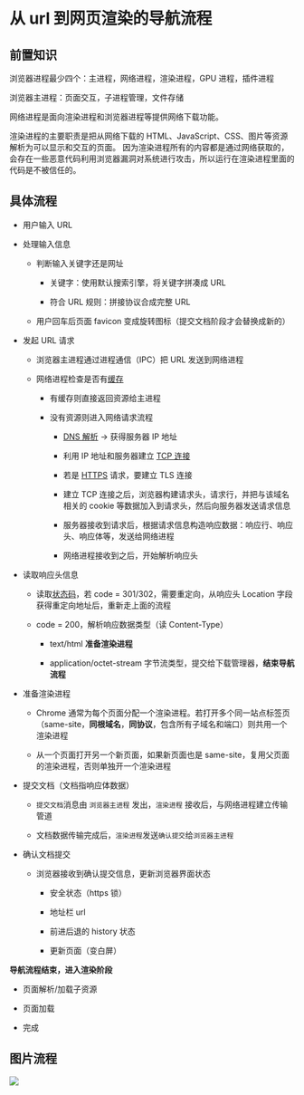 # 从 url 到网页渲染的导航流程

## 前置知识

浏览器进程最少四个：主进程，网络进程，渲染进程，GPU 进程，插件进程

浏览器主进程：页面交互，子进程管理，文件存储

网络进程是面向渲染进程和浏览器进程等提供网络下载功能。

渲染进程的主要职责是把从网络下载的 HTML、JavaScript、CSS、图片等资源解析为可以显示和交互的页面。
因为渲染进程所有的内容都是通过网络获取的，会存在一些恶意代码利用浏览器漏洞对系统进行攻击，所以运行在渲染进程里面的代码是不被信任的。

## 具体流程

- 用户输入 URL

- 处理输入信息

  - 判断输入关键字还是网址

    - 关键字：使用默认搜索引擎，将关键字拼凑成 URL

    - 符合 URL 规则：拼接协议合成完整 URL

  - 用户回车后页面 favicon 变成旋转图标（提交文档阶段才会替换成新的）

- 发起 URL 请求

  - 浏览器主进程通过进程通信（IPC）把 URL 发送到网络进程

  - 网络进程检查是否有[缓存](/review/网页缓存.md)

    - 有缓存则直接返回资源给主进程

    - 没有资源则进入网络请求流程

      - [DNS 解析](/review/dns解析.md) -> 获得服务器 IP 地址

      - 利用 IP 地址和服务器建立 [TCP 连接](/review/tcp连接.md)

      - 若是 [HTTPS](/review/https.md) 请求，要建立 TLS 连接

      - 建立 TCP 连接之后，浏览器构建请求头，请求行，并把与该域名相关的 cookie 等数据加入到请求头，然后向服务器发送请求信息

      - 服务器接收到请求后，根据请求信息构造响应数据：响应行、响应头、响应体等，发送给网络进程

      - 网络进程接收到之后，开始解析响应头

- 读取响应头信息

  - 读取[状态码](/review/http状态码.md)，若 code = 301/302，需要重定向，从响应头 Location 字段获得重定向地址后，重新走上面的流程

  - code = 200，解析响应数据类型（读 Content-Type）

    - text/html **准备渲染进程**

    - application/octet-stream 字节流类型，提交给下载管理器，**结束导航流程**

- 准备渲染进程

  - Chrome 通常为每个页面分配一个渲染进程。若打开多个同一站点标签页（same-site，**同根域名**，**同协议**，包含所有子域名和端口）则共用一个渲染进程

  - 从一个页面打开另一个新页面，如果新页面也是 same-site，复用父页面的渲染进程，否则单独开一个渲染进程

- 提交文档（文档指响应体数据）

  - `提交文档`消息由 `浏览器主进程` 发出，`渲染进程` 接收后，与网络进程建立传输管道

  - 文档数据传输完成后，`渲染进程`发送`确认提交`给`浏览器主进程`

- 确认文档提交

  - 浏览器接收到确认提交信息，更新浏览器界面状态

    - 安全状态（https 锁）

    - 地址栏 url

    - 前进后退的 history 状态

    - 更新页面（变白屏）

**导航流程结束，进入渲染阶段**

- 页面解析/加载子资源

- 页面加载

- 完成

## 图片流程

![](https://cdn.jsdelivr.net/gh/aaronkwong929/pictures/20210803214115.png)
